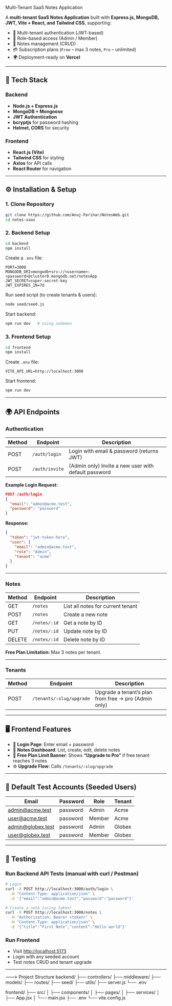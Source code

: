  Multi-Tenant SaaS Notes Application

A **multi-tenant SaaS Notes Application** built with **Express.js, MongoDB, JWT, Vite + React, and Tailwind CSS**, supporting:

* 🔐 Multi-tenant authentication (JWT-based)
* 👥 Role-based access (Admin / Member)
* 📑 Notes management (CRUD)
* 💳 Subscription plans (`Free` – max 3 notes, `Pro` – unlimited)
* 🌍 Deployment-ready on **Vercel**

---

## 🚀 Tech Stack

### Backend

* **Node.js + Express.js**
* **MongoDB + Mongoose**
* **JWT Authentication**
* **bcryptjs** for password hashing
* **Helmet, CORS** for security

### Frontend

* **React.js (Vite)**
* **Tailwind CSS** for styling
* **Axios** for API calls
* **React Router** for navigation

---

## ⚙️ Installation & Setup

### 1. Clone Repository

```bash
git clone https://github.com/Anuj-Parihar/NotesWeb.git
cd notes-saas
```

### 2. Backend Setup

```bash
cd backend
npm install
```

Create a `.env` file:

```env
PORT=3000
MONGODB_URI=mongodb+srv://<username>:<password>@cluster0.mongodb.net/notesApp
JWT_SECRET=super-secret-key
JWT_EXPIRES_IN=7d
```

Run seed script (to create tenants & users):

```bash
node seed/seed.js
```

Start backend:

```bash
npm run dev   # using nodemon
```

### 3. Frontend Setup

```bash
cd frontend
npm install
```

Create `.env` file:

```env
VITE_API_URL=http://localhost:3000
```

Start frontend:

```bash
npm run dev
```

---

## 🌍 API Endpoints

### Authentication

| Method | Endpoint       | Description                                          |
| ------ | -------------- | ---------------------------------------------------- |
| POST   | `/auth/login`  | Login with email & password (returns JWT)            |
| POST   | `/auth/invite` | (Admin only) Invite a new user with default password |

**Example Login Request:**

```json
POST /auth/login
{
  "email": "admin@acme.test",
  "password": "password"
}
```

**Response:**

```json
{
  "token": "jwt-token-here",
  "user": {
    "email": "admin@acme.test",
    "role": "Admin",
    "tenant": "acme"
  }
}
```

---

### Notes

| Method | Endpoint     | Description                       |
| ------ | ------------ | --------------------------------- |
| GET    | `/notes`     | List all notes for current tenant |
| POST   | `/notes`     | Create a new note                 |
| GET    | `/notes/:id` | Get a note by ID                  |
| PUT    | `/notes/:id` | Update note by ID                 |
| DELETE | `/notes/:id` | Delete note by ID                 |

**Free Plan Limitation:** Max 3 notes per tenant.

---

### Tenants

| Method | Endpoint                 | Description                                          |
| ------ | ------------------------ | ---------------------------------------------------- |
| POST   | `/tenants/:slug/upgrade` | Upgrade a tenant’s plan from free → pro (Admin only) |

---

## 🖥️ Frontend Features

* 🔐 **Login Page**: Enter email + password
* 📑 **Notes Dashboard**: List, create, edit, delete notes
* 🚫 **Free Plan Limit Banner**: Shows **“Upgrade to Pro”** if free tenant reaches 3 notes
* ⚙️ **Upgrade Flow**: Calls `/tenants/:slug/upgrade`

---

## 👤 Default Test Accounts (Seeded Users)

| Email                                         | Password | Role   | Tenant |
| --------------------------------------------- | -------- | ------ | ------ |
| [admin@acme.test](mailto:admin@acme.test)     | password | Admin  | Acme   |
| [user@acme.test](mailto:user@acme.test)       | password | Member | Acme   |
| [admin@globex.test](mailto:admin@globex.test) | password | Admin  | Globex |
| [user@globex.test](mailto:user@globex.test)   | password | Member | Globex |

---

## 🧪 Testing

### Run Backend API Tests (manual with curl / Postman)

```bash
# Login
curl -X POST http://localhost:3000/auth/login \
  -H "Content-Type: application/json" \
  -d '{"email":"admin@acme.test","password":"password"}'

# Create a note (using token)
curl -X POST http://localhost:3000/notes \
  -H "Authorization: Bearer <token>" \
  -H "Content-Type: application/json" \
  -d '{"title":"First Note","content":"Hello world"}'
```

### Run Frontend

* Visit [http://localhost:5173](http://localhost:5173)
* Login with any seeded account
* Test notes CRUD and tenant upgrade

---

---> Project Structure
backend/
 ├── controllers/
 ├── middleware/
 ├── models/
 ├── routes/
 ├── seed/
 ├── utils/
 ├── server.js
 └── .env

frontend/
 ├── src/
 │   ├── components/
 │   ├── pages/
 │   ├── services/
 │   ├── App.jsx
 │   └── main.jsx
 ├── .env
 └── vite.config.js


